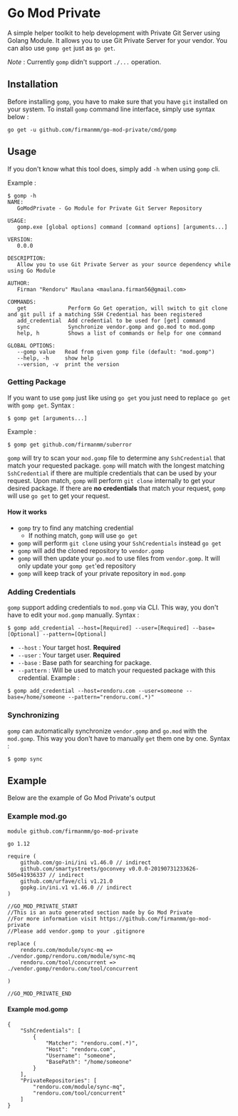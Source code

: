 # Go Mod Private
A simple helper toolkit to help development with Private Git Server using Golang Module. It allows you to use Git Private Server for your vendor. You can also use `gomp get` just as `go get`. 

*Note* : Currently `gomp` didn't support `./...` operation.

## Installation
Before installing `gomp`, you have to make sure that you have `git` installed on your system.
To install `gomp` command line interface, simply use syntax below :
```
go get -u github.com/firmanmm/go-mod-private/cmd/gomp
```

## Usage
If you don't know what this tool does, simply add `-h` when using `gomp` cli. 

Example : 
```
$ gomp -h
NAME:
   GoModPrivate - Go Module for Private Git Server Repository

USAGE:
   gomp.exe [global options] command [command options] [arguments...]

VERSION:
   0.0.0

DESCRIPTION:
   Allow you to use Git Private Server as your source dependency while using Go Module

AUTHOR:
   Firman "Rendoru" Maulana <maulana.firman56@gmail.com>

COMMANDS:
   get             Perform Go Get operation, will switch to git clone and git pull if a matching SSH Credential has been registered
   add_credential  Add credential to be used for [get] command
   sync            Synchronize vendor.gomp and go.mod to mod.gomp
   help, h         Shows a list of commands or help for one command

GLOBAL OPTIONS:
   --gomp value   Read from given gomp file (default: "mod.gomp")
   --help, -h     show help
   --version, -v  print the version
```
### Getting Package
If you want to use `gomp` just like using `go get` you just need to replace `go get` with `gomp get`.
Syntax : 
```
$ gomp get [arguments...]
```
Example :
```
$ gomp get github.com/firmanmm/suberror
```
`gomp` will try to scan your `mod.gomp` file to determine any `SshCredential` that match your requested package. `gomp` will match with the longest matching `SshCredential` if there are multiple credentials that can be used by your request. Upon match, `gomp` will perform `git clone` internally to get your desired package. If there are **no credentials** that match your request, `gomp` will use `go get` to get your request.

#### How it works
- `gomp` try to find any matching credential
    - If nothing match, `gomp` will use `go get`
- `gomp` will perform `git clone` using your `SshCredentials` instead `go get` 
- `gomp` will add the cloned repository to `vendor.gomp`
- `gomp` will then update your `go.mod` to use files from `vendor.gomp`. It will only update your `gomp get`'ed repository
- `gomp` will keep track of your private repository in `mod.gomp`

### Adding Credentials
`gomp` support adding credentials to `mod.gomp` via CLI. This way, you don't have to edit your `mod.gomp` manually.
Syntax :
```
$ gomp add_credential --host=[Required] --user=[Required] --base=[Optional] --pattern=[Optional]
```
- `--host` : Your target host. **Required**
- `--user` : Your target user. **Required**
- `--base` : Base path for searching for package.
- `--pattern` : Will be used to match your requested package with this credential.
Example : 
```
$ gomp add_credential --host=rendoru.com --user=someone --base=/home/someone --pattern="rendoru.com(.*)"
```
### Synchronizing
`gomp` can automatically synchronize `vendor.gomp` and `go.mod` with the `mod.gomp`. This way you don't have to manually `get` them one by one.
Syntax : 
``` 
$ gomp sync
```

## Example
Below are the example of Go Mod Private's output

### Example mod.go
```
module github.com/firmanmm/go-mod-private

go 1.12

require (
	github.com/go-ini/ini v1.46.0 // indirect
	github.com/smartystreets/goconvey v0.0.0-20190731233626-505e41936337 // indirect
	github.com/urfave/cli v1.21.0
	gopkg.in/ini.v1 v1.46.0 // indirect
)

//GO_MOD_PRIVATE_START
//This is an auto generated section made by Go Mod Private
//For more information visit https://github.com/firmanmm/go-mod-private
//Please add vendor.gomp to your .gitignore

replace (
	rendoru.com/module/sync-mq => ./vendor.gomp/rendoru.com/module/sync-mq
	rendoru.com/tool/concurrent => ./vendor.gomp/rendoru.com/tool/concurrent

)

//GO_MOD_PRIVATE_END
```

#### Example mod.gomp
```
{
    "SshCredentials": [
        {
            "Matcher": "rendoru.com(.*)",
            "Host": "rendoru.com",
            "Username": "someone",
            "BasePath": "/home/someone"
        }
    ],
    "PrivateRepositories": [
        "rendoru.com/module/sync-mq",
        "rendoru.com/tool/concurrent"
    ]
}
```
